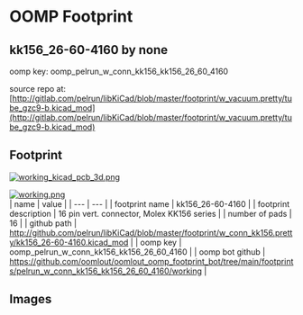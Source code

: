# OOMP Footprint  
## kk156_26-60-4160  by none  
  
oomp key: oomp_pelrun_w_conn_kk156_kk156_26_60_4160  
  
source repo at: [http://gitlab.com/pelrun/libKiCad/blob/master/footprint/w_vacuum.pretty/tube_gzc9-b.kicad_mod](http://gitlab.com/pelrun/libKiCad/blob/master/footprint/w_vacuum.pretty/tube_gzc9-b.kicad_mod)  
## Footprint  
  
[![working_kicad_pcb_3d.png](working_kicad_pcb_3d_600.png)](working_kicad_pcb_3d.png)  
  
[![working.png](working_600.png)](working.png)  
| name | value | 
| --- | --- | 
| footprint name | kk156_26-60-4160 | 
| footprint description | 16 pin vert. connector, Molex KK156 series | 
| number of pads | 16 | 
| github path | http://github.com/pelrun/libKiCad/blob/master/footprint/w_conn_kk156.pretty/kk156_26-60-4160.kicad_mod | 
| oomp key | oomp_pelrun_w_conn_kk156_kk156_26_60_4160 | 
| oomp bot github | https://github.com/oomlout/oomlout_oomp_footprint_bot/tree/main/footprints/pelrun_w_conn_kk156_kk156_26_60_4160/working | 
## Images  
